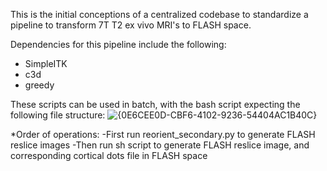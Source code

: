 This is the initial conceptions of a centralized codebase to standardize a pipeline to transform 7T T2 ex vivo MRI's to FLASH space.

Dependencies for this pipeline include the following:
- SimpleITK
- c3d
- greedy

These scripts can be used in batch, with the bash script expecting the following file structure:
![{0E6CEE0D-CBF6-4102-9236-54404AC1B40C}](https://github.com/user-attachments/assets/3a882f85-f25e-4b95-ad7d-198b4e69098b)

*Order of operations:
-First run reorient_secondary.py to generate FLASH reslice images
-Then run sh script to generate FLASH reslice image, and corresponding cortical dots file in FLASH space
